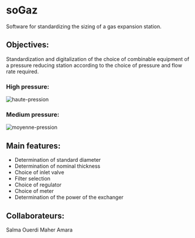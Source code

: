 # soGaz
Software for standardizing the sizing of a gas expansion station.

## Objectives:
Standardization and digitalization of the choice of combinable equipment of a pressure reducing station according to the choice of pressure and flow rate required.

### High pressure:
![haute-pression](https://user-images.githubusercontent.com/61565955/187485233-e066067a-cf69-4ed5-987b-5f6f581a7283.png)

### Medium pressure:
![moyenne-pression](https://user-images.githubusercontent.com/61565955/187485395-cb087e93-6990-4144-89cf-49be2920db9f.png)

## Main features:
* Determination of standard diameter
* Determination of nominal thickness 
* Choice of inlet valve
* Filter selection 
* Choice of regulator 
* Choice of meter 
* Determination of the power of the exchanger

## Collaborateurs:
Salma Ouerdi
Maher Amara

